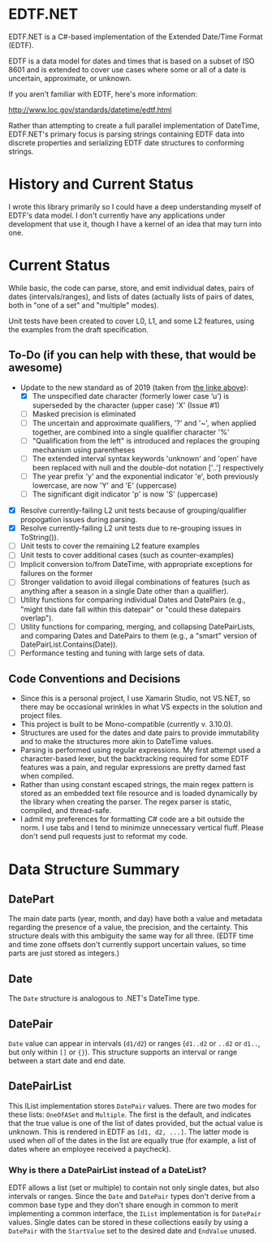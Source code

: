 EDTF.NET
==========

EDTF.NET is a C#-based implementation of the Extended Date/Time Format (EDTF).

EDTF is a data model for dates and times that is based on a subset of ISO 8601 and is extended to cover use cases where some or all of a date is uncertain, approximate, or unknown.

If you aren't familiar with EDTF, here's more information:

http://www.loc.gov/standards/datetime/edtf.html

Rather than attempting to create a full parallel implementation of DateTime, EDTF.NET's primary focus is parsing strings containing EDTF data into discrete properties and serializing EDTF date structures to conforming strings.

History and Current Status
==========================

I wrote this library primarily so I could have a deep understanding myself of EDTF's data model. I don't currently have any applications under development that use it, though I have a kernel of an idea that may turn into one.

Current Status
==========================

While basic, the code can parse, store, and emit individual dates, pairs of dates (intervals/ranges), and lists of dates (actually lists of pairs of dates, both in "one of a set" and "multiple" modes). 

Unit tests have been created to cover L0, L1, and some L2 features, using the examples from the draft specification.

## To-Do (if you can help with these, that would be awesome)

- Update to the new standard as of 2019 (taken from [the linke above](http://www.loc.gov/standards/datetime/edtf.html)):
  - [X] The unspecified date character (formerly lower case ‘u’) is superseded by the character (upper case) 'X' (Issue #1)
  - [ ] Masked precision is eliminated
  - [ ] The uncertain and approximate qualifiers, '?' and '~',  when applied together, are combined into a single qualifier character '%'
  - [ ] "Qualification from the left" is introduced and replaces the grouping mechanism using parentheses
  - [ ] The extended interval syntax  keywords 'unknown' and 'open' have been replaced with null and the double-dot notation ['..'] respectively
  - [ ] The year prefix 'y' and the exponential indicator 'e', both previously lowercase, are now 'Y' and 'E' (uppercase)
  - [ ] The significant digit indicator 'p' is now 'S' (uppercase)
- [X] Resolve currently-failing L2 unit tests because of grouping/qualifier propogation issues during parsing.
- [X] Resolve currently-failing L2 unit tests due to re-grouping issues in ToString()).
- [ ] Unit tests to cover the remaining L2 feature examples
- [ ] Unit tests to cover additional cases (such as counter-examples)
- [ ] Implicit conversion to/from DateTime, with appropriate exceptions for failures on the former
- [ ] Stronger validation to avoid illegal combinations of features (such as anything after a season in a single Date other than a qualifier).
- [ ] Utility functions for comparing individual Dates and DatePairs (e.g., "might this date fall within this datepair" or "could these datepairs overlap").
- [ ] Utility functions for comparing, merging, and collapsing DatePairLists, and comparing Dates and DatePairs to them (e.g., a "smart" version of DatePairList.Contains(Date)).
- [ ] Performance testing and tuning with large sets of data.

## Code Conventions and Decisions

- Since this is a personal project, I use Xamarin Studio, not VS.NET, so there may be occasional wrinkles in what VS expects in the solution and project files.
- This project is built to be Mono-compatible (currently v. 3.10.0).
- Structures are used for the dates and date pairs to provide immutability and to make the structures more akin to DateTime values.
- Parsing is performed using regular expressions. My first attempt used a character-based lexer, but the backtracking required for some EDTF features was a pain, and regular expressions are pretty darned fast when compiled.
- Rather than using constant escaped strings, the main regex pattern is stored as an embedded text file resource and is loaded dynamically by the library when creating the parser. The regex parser is static, compiled, and thread-safe.
- I admit my preferences for formatting C# code are a bit outside the norm. I use tabs and I tend to minimize unnecessary vertical fluff. Please don't send pull requests just to reformat my code.

Data Structure Summary
=======================

## DatePart
The main date parts (year, month, and day) have both a value and metadata regarding the presence of a value, the precision, and the certainty. This structure deals with this ambiguity the same way for all three. (EDTF time and time zone offsets don't currently support uncertain values, so time parts are just stored as integers.)

## Date
The `Date` structure is analogous to .NET's DateTime type.

## DatePair
`Date` value can appear in intervals (`d1/d2`) or ranges (`d1..d2` or `..d2` or `d1..`, but only within `[]` or `{}`). This structure supports an interval or range between a start date and end date.

## DatePairList
This IList implementation stores `DatePair` values. There are two modes for these lists: `OneOfASet` and `Multiple`. The first is the default, and indicates that the true value is one of the list of dates provided, but the actual value is unknown. This is rendered in EDTF as `[d1, d2, ...]`. The latter mode is used when _all_ of the dates in the list are equally true (for example, a list of dates where an employee received a paycheck).

### Why is there a DatePairList instead of a DateList?
EDTF allows a list (set or multiple) to contain not only single dates, but also intervals or ranges. Since the `Date` and `DatePair` types don't derive from a common base type and they don't share enough in common to merit implementing a common interface, the `IList` implementation is for `DatePair` values. Single dates can be stored in these collections easily by using a `DatePair` with the `StartValue` set to the desired date and `EndValue` unused.
